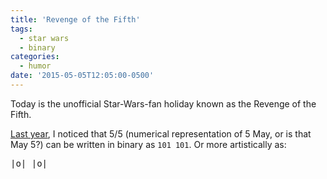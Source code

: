 ```yaml
---
title: 'Revenge of the Fifth'
tags:
  - star wars
  - binary
categories:
  - humor
date: '2015-05-05T12:05:00-0500'
---
```


Today is the unofficial Star-Wars-fan holiday known as the Revenge of the Fifth.

[Last year](https://twitter.com/eric_poe/status/463399125749223424), I noticed that 5/5 (numerical representation of 5 May, or is that May 5?) can be written in binary as `101 101`. Or more artistically as:

<pre title="the numbers 101 and 101 next to each other look like a pair of TIE fighters flying in formation">|o| |o|</pre>
